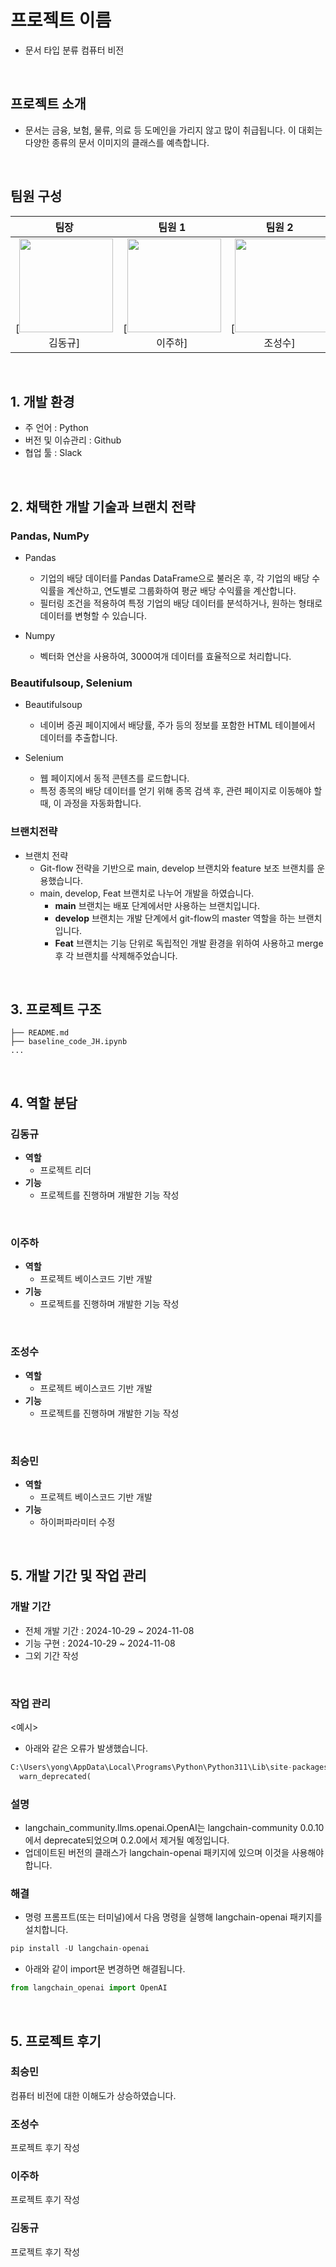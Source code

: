 # 프로젝트 이름
- 문서 타입 분류 컴퓨터 비전
<br>

## 프로젝트 소개
- 문서는 금융, 보험, 물류, 의료 등 도메인을 가리지 않고 많이 취급됩니다. 이 대회는 다양한 종류의 문서 이미지의 클래스를 예측합니다.
<br>

## 팀원 구성

<div align="center">

| **팀장** | **팀원 1** | **팀원 2** | **팀원 3** |
| :------: |  :------: | :------: | :------: |
|[<img src="https://avatars.githubusercontent.com/u/156163982?v=4" height=150 width=150> <br/> 김동규] |[<img src="https://avatars.githubusercontent.com/u/156163982?v=4" height=150 width=150> <br/> 이주하] |[<img src="https://avatars.githubusercontent.com/u/156163982?v=4" height=150 width=150> <br/> 조성수] |[<img src="https://avatars.githubusercontent.com/u/156163982?v=4" height=150 width=150> <br/> 최승민] |
</div>

<br>

## 1. 개발 환경

- 주 언어 : Python
- 버전 및 이슈관리 : Github
- 협업 툴 : Slack

<br>

## 2. 채택한 개발 기술과 브랜치 전략

### Pandas, NumPy

- Pandas
  - 기업의 배당 데이터를 Pandas DataFrame으로 불러온 후, 각 기업의 배당 수익률을 계산하고, 연도별로 그룹화하여 평균 배당 수익률을 계산합니다.
  - 필터링 조건을 적용하여 특정 기업의 배당 데이터를 분석하거나, 원하는 형태로 데이터를 변형할 수 있습니다.  

- Numpy
  - 벡터화 연산을 사용하여, 3000여개 데이터를 효율적으로 처리합니다.

### Beautifulsoup, Selenium

- Beautifulsoup
  - 네이버 증권 페이지에서 배당률, 주가 등의 정보를 포함한 HTML 테이블에서 데이터를 추출합니다.

- Selenium
  - 웹 페이지에서 동적 콘텐츠를 로드합니다.
  - 특정 종목의 배당 데이터를 얻기 위해 종목 검색 후, 관련 페이지로 이동해야 할 때, 이 과정을 자동화합니다. 

### 브랜치전략 
    
- 브랜치 전략
  - Git-flow 전략을 기반으로 main, develop 브랜치와 feature 보조 브랜치를 운용했습니다.
  - main, develop, Feat 브랜치로 나누어 개발을 하였습니다.
    - **main** 브랜치는 배포 단계에서만 사용하는 브랜치입니다.
    - **develop** 브랜치는 개발 단계에서 git-flow의 master 역할을 하는 브랜치입니다.
    - **Feat** 브랜치는 기능 단위로 독립적인 개발 환경을 위하여 사용하고 merge 후 각 브랜치를 삭제해주었습니다.


<br>

## 3. 프로젝트 구조
```
├── README.md
├── baseline_code_JH.ipynb
...

```

<br>

## 4. 역할 분담

### 김동규
- **역할**
    - 프로젝트 리더
- **기능**
    - 프로젝트를 진행하며 개발한 기능 작성
<br>

### 이주하
- **역할**
    - 프로젝트 베이스코드 기반 개발
- **기능**
    - 프로젝트를 진행하며 개발한 기능 작성
<br>

### 조성수
- **역할**
    - 프로젝트 베이스코드 기반 개발
- **기능**
    - 프로젝트를 진행하며 개발한 기능 작성
<br>

### 최승민
- **역할**
    - 프로젝트 베이스코드 기반 개발
- **기능**
    - 하이퍼파라미터 수정
<br>

## 5. 개발 기간 및 작업 관리

### 개발 기간
- 전체 개발 기간 : 2024-10-29 ~ 2024-11-08
- 기능 구현 : 2024-10-29 ~ 2024-11-08
- 그외 기간 작성
  
<br>

### 작업 관리
<예시>

- 아래와 같은 오류가 발생했습니다.

```python
C:\Users\yong\AppData\Local\Programs\Python\Python311\Lib\site-packages\langchain_core\_api\deprecation.py:117: LangChainDeprecationWarning: The class `langchain_community.llms.openai.OpenAI` was deprecated in langchain-community 0.0.10 and will be removed in 0.2.0. An updated version of the class exists in the langchain-openai package and should be used instead. To use it run `pip install -U langchain-openai` and import as `from langchain_openai import OpenAI`.
  warn_deprecated(
```

### 설명

- langchain_community.llms.openai.OpenAI는 langchain-community 0.0.10에서 deprecate되었으며 0.2.0에서 제거될 예정입니다.
- 업데이트된 버전의 클래스가 langchain-openai 패키지에 있으며 이것을 사용해야 합니다.


### 해결

- 명령 프롬프트(또는 터미널)에서 다음 명령을 실행해 langchain-openai 패키지를 설치합니다.

```python
pip install -U langchain-openai
```

- 아래와 같이 import문 변경하면 해결됩니다.
```python
from langchain_openai import OpenAI
```


<br>

## 5. 프로젝트 후기

### 최승민
컴퓨터 비전에 대한 이해도가 상승하였습니다.

### 조성수
프로젝트 후기 작성

### 이주하
프로젝트 후기 작성

### 김동규
프로젝트 후기 작성

<br>

